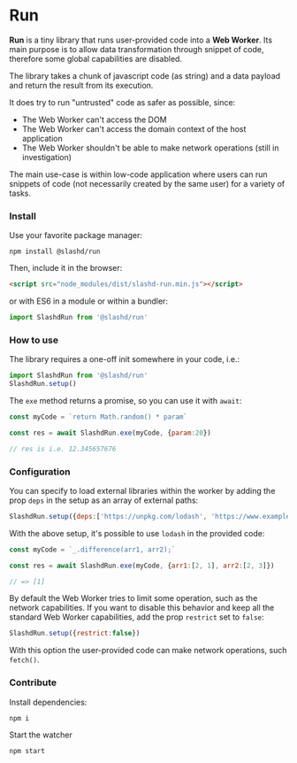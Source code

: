 # Run

**Run** is a tiny library that runs user-provided code into a **Web Worker**. 
Its main purpose is to allow data transformation through snippet of code, therefore some global capabilities are disabled.

The library takes a chunk of javascript code (as string) and a data payload and return the result from its execution.

It does try to run "untrusted" code as safer as possible, since:

- The Web Worker can't access the DOM
- The Web Worker can't access the domain context of the host application
- The Web Worker shouldn't be able to make network operations (still in investigation)

The main use-case is within low-code application where users can run snippets of code (not necessarily created by the same user) for a variety of tasks.



### Install

Use your favorite package manager:

```shell
npm install @slashd/run
```

Then, include it in the browser:

```html
<script src="node_modules/dist/slashd-run.min.js"></script>
```

or with ES6 in a module or within a bundler:

```js
import SlashdRun from '@slashd/run'
```





### How to use

The library requires a one-off init somewhere in your code, i.e.:

```js
import SlashdRun from '@slashd/run'
SlashdRun.setup()
```



The `exe` method returns a promise, so you can use it with `await`:

```js
const myCode = `return Math.random() * param`

const res = await SlashdRun.exe(myCode, {param:20})

// res is i.e. 12.345657676
```



### Configuration

You can specify to load external libraries within the worker by adding the prop `deps` in the setup as an array of external paths:

```js
SlashdRun.setup({deps:['https://unpkg.com/lodash', 'https://www.example.com/mylibrary.js']})
```

With the above setup, it's possible to use `lodash` in the provided code:

```js
const myCode = `_.difference(arr1, arr2);`

const res = await SlashdRun.exe(myCode, {arr1:[2, 1], arr2:[2, 3]})

// => [1]
```

By default the Web Worker tries to limit some operation, such as the network capabilities.
If you want to disable this behavior and keep all the standard Web Worker capabilities, add the prop `restrict` set to `false`:

```js
SlashdRun.setup({restrict:false})
```

With this option the user-provided code can make network operations, such `fetch()`.

### Contribute

Install dependencies:

```shell
npm i
```


Start the watcher

```shell
npm start 
```

